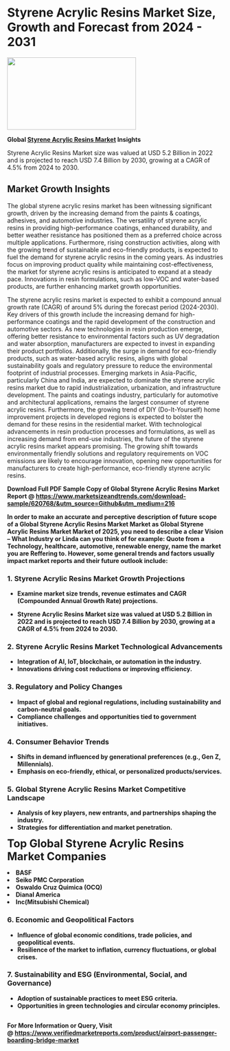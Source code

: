 <H1>Styrene Acrylic Resins Market Size, Growth and Forecast from 2024 - 2031</H1><img class="aligncenter size-medium wp-image-584254" src="https://thirdeyenews.in/wp-content/uploads/2024/09/Global-Market-Research-300x168.jpeg" alt="" width="300" height="168" /><p><strong>Global&nbsp;<a href="https://www.marketsizeandtrends.com/download-sample/620768/&amp;utm_source=Github&utm_medium=216">Styrene Acrylic Resins Market</a> Insights</strong></p><p>Styrene Acrylic Resins Market size was valued at USD 5.2 Billion in 2022 and is projected to reach USD 7.4 Billion by 2030, growing at a CAGR of 4.5% from 2024 to 2030.</p><p><h2>Market Growth Insights</h2> <p>The global styrene acrylic resins market has been witnessing significant growth, driven by the increasing demand from the paints & coatings, adhesives, and automotive industries. The versatility of styrene acrylic resins in providing high-performance coatings, enhanced durability, and better weather resistance has positioned them as a preferred choice across multiple applications. Furthermore, rising construction activities, along with the growing trend of sustainable and eco-friendly products, is expected to fuel the demand for styrene acrylic resins in the coming years. As industries focus on improving product quality while maintaining cost-effectiveness, the market for styrene acrylic resins is anticipated to expand at a steady pace. Innovations in resin formulations, such as low-VOC and water-based products, are further enhancing market growth opportunities.</p> <p><strong></strong></p> <p>The styrene acrylic resins market is expected to exhibit a compound annual growth rate (CAGR) of around 5% during the forecast period (2024-2030). Key drivers of this growth include the increasing demand for high-performance coatings and the rapid development of the construction and automotive sectors. As new technologies in resin production emerge, offering better resistance to environmental factors such as UV degradation and water absorption, manufacturers are expected to invest in expanding their product portfolios. Additionally, the surge in demand for eco-friendly products, such as water-based acrylic resins, aligns with global sustainability goals and regulatory pressure to reduce the environmental footprint of industrial processes. Emerging markets in Asia-Pacific, particularly China and India, are expected to dominate the styrene acrylic resins market due to rapid industrialization, urbanization, and infrastructure development. The paints and coatings industry, particularly for automotive and architectural applications, remains the largest consumer of styrene acrylic resins. Furthermore, the growing trend of DIY (Do-It-Yourself) home improvement projects in developed regions is expected to bolster the demand for these resins in the residential market. With technological advancements in resin production processes and formulations, as well as increasing demand from end-use industries, the future of the styrene acrylic resins market appears promising. The growing shift towards environmentally friendly solutions and regulatory requirements on VOC emissions are likely to encourage innovation, opening new opportunities for manufacturers to create high-performance, eco-friendly styrene acrylic resins. <p><strong></p><p><span class=""><strong>Download Full PDF Sample Copy of Global Styrene Acrylic Resins Market Report</strong> @ <a href="https://www.marketsizeandtrends.com/download-sample/620768/&amp;utm_source=Github&utm_medium=216" target="_blank">https://www.marketsizeandtrends.com/download-sample/620768/&amp;utm_source=Github&utm_medium=216</a></span></p><p>In order to make an accurate and perceptive description of future scope of a Global&nbsp;Styrene Acrylic Resins Market Market as Global&nbsp;Styrene Acrylic Resins Market Market of 2025, you need to describe a clear Vision &ndash; What Industry or Linda can you think of for example: Quote from a Technology, healthcare, automotive, renewable energy, name the market you are Reffering to. However, some general trends and factors usually impact market reports and their future outlook include:</p><h3>1.&nbsp;<strong>Styrene Acrylic Resins Market Growth Projections</strong></h3><ul><li>Examine market size trends, revenue estimates and CAGR (Compounded Annual Growth Rate) projections.</li><li><p>Styrene Acrylic Resins Market size was valued at USD 5.2 Billion in 2022 and is projected to reach USD 7.4 Billion by 2030, growing at a CAGR of 4.5% from 2024 to 2030.</p></li></ul><h3>2.&nbsp;<strong>Styrene Acrylic Resins Market Technological Advancements</strong></h3><ul><li>Integration of AI, IoT, blockchain, or automation in the industry.</li><li>Innovations driving cost reductions or improving efficiency.</li></ul><h3>3.&nbsp;<strong>Regulatory and Policy Changes</strong></h3><ul><li>Impact of global and regional regulations, including sustainability and carbon-neutral goals.</li><li>Compliance challenges and opportunities tied to government initiatives.</li></ul><h3>4.&nbsp;<strong>Consumer Behavior Trends</strong></h3><ul><li>Shifts in demand influenced by generational preferences (e.g., Gen Z, Millennials).</li><li>Emphasis on eco-friendly, ethical, or personalized products/services.</li></ul><h3>5.&nbsp;<strong>Global Styrene Acrylic Resins Market Competitive Landscape</strong></h3><ul><li>Analysis of key players, new entrants, and partnerships shaping the industry.</li><li>Strategies for differentiation and market penetration.</li></ul><p data-pm-slice="1 1 []"><span style="color: inherit; font-family: inherit; font-size: 25px;">Top Global Styrene Acrylic Resins Market Companies</span></p><div class="" data-test-id=""><p><li>BASF</li><li> Seiko PMC Corporation</li><li> Oswaldo Cruz Quimica (OCQ)</li><li> Dianal America</li><li> Inc(Mitsubishi Chemical)</li></p></div><h3>6.&nbsp;<strong>Economic and Geopolitical Factors</strong></h3><ul><li>Influence of global economic conditions, trade policies, and geopolitical events.</li><li>Resilience of the market to inflation, currency fluctuations, or global crises.</li></ul><h3>7.&nbsp;<strong>Sustainability and ESG (Environmental, Social, and Governance)</strong></h3><ul><li>Adoption of sustainable practices to meet ESG criteria.</li><li>Opportunities in green technologies and circular economy principles.</li></ul><h2><strong style="font-size: 14px;">For More Information or Query, Visit @&nbsp;</strong><a style="background-color: #ffffff; font-size: 14px;" href="https://www.marketsizeandtrends.com/report/styrene-acrylic-resins-market/" target="_blank">https://www.verifiedmarketreports.com/product/airport-passenger-boarding-bridge-market</a></h2>
